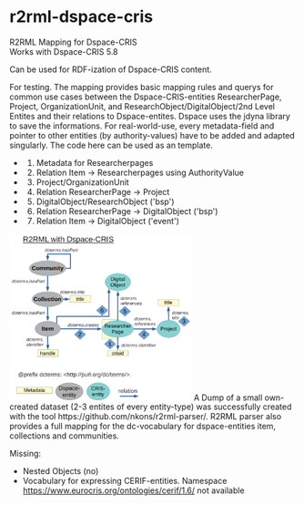 # r2rml-dspace-cris
R2RML Mapping for Dspace-CRIS  
Works with Dspace-CRIS 5.8  

Can be used for RDF-ization of Dspace-CRIS content.

For testing. 
The mapping provides basic mapping rules and querys for common use cases between the Dspace-CRIS-entities ResearcherPage, Project, OrganizationUnit, and ResearchObject/DigitalObject/2nd Level Entites and their relations to Dspace-entites.  Dspace uses the jdyna library to save the informations.
For real-world-use, every metadata-field and pointer to other entities (by authority-values) have to be added and adapted singularly. The code here can be used as an template. 

* 1. Metadata for Researcherpages
* 2. Relation Item -> Researcherpages using AuthorityValue
* 3. Project/OrganizationUnit
* 4. Relation ResearcherPage -> Project
* 5. DigitalObject/ResearchObject ('bsp') 
* 6. Relation ResearcherPage -> DigitalObject ('bsp')
* 7. Relation Item -> DigitalObject ('event')

<img src="r2rml_dspace_cris_steps.png" width="320" alt="Overview over relations between Dspace- and CRIS-entities and their metadata">
A Dump of a small own-created dataset (2-3 entites of every entity-type) was successfully created with the tool https://github.com/nkons/r2rml-parser/.  
R2RML parser also provides a full mapping for the dc-vocabulary for dspace-entities item, collections and communities.

Missing:  
* Nested Objects (no)
* Vocabulary for expressing CERIF-entities. Namespace https://www.eurocris.org/ontologies/cerif/1.6/ not available

